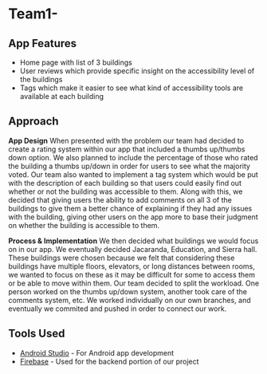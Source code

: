 # Team1-

## App Features
- Home page with list of 3 buildings
- User reviews which provide specific insight on the accessibility level of the buildings
-  Tags which make it easier to see what kind of accessibility tools are available at each building

## Approach
**App Design**
When presented with the problem our team had decided to create a rating system within our app that included a thumbs up/thumbs down option. We also planned to include the percentage of those who rated the building a thumbs up/down in order for users to see what the majority voted. Our team also wanted to implement a tag system which would be put with the description of each building so that users could easily find out whether or not the building was accessible to them. Along with this, we decided that giving users the ability to add comments on all 3 of the buildings to give them a better chance of explaining if they had any issues with the building, giving other users on the app more to base their judgment on whether the building is accessible to them.

**Process & Implementation**
We then decided what buildings we would focus on in our app. We eventually decided Jacaranda, Education, and Sierra hall. These buildings were chosen because we felt that considering these buildings have multiple floors, elevators, or long distances between rooms, we wanted to focus on these as it may be difficult for some to access them or be able to move within them. Our team decided to split the workload. One person worked on the thumbs up/down system, another took care of the comments system, etc. We worked individually on our own branches, and eventually we commited and pushed in order to connect our work. 

## Tools Used
- [Android Studio](https://developer.android.com/studio) - For Android app development
- [Firebase](https://firebase.google.com/?gclid=CjwKCAiA866PBhAYEiwANkIneEGacaR2ogc1ys4FyFy-2zVz5eT8Kl_wB01tmWKj1UzuF8Ildz6VABoC47IQAvD_BwE&gclsrc=aw.ds) - Used for the backend portion of our project
